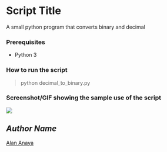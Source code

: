 # Script Title
<!--Remove the below lines and add yours -->
A small python program that converts binary and decimal

### Prerequisites
<!--Remove the below lines and add yours -->
- Python 3

### How to run the script
<!--Remove the below lines and add yours -->
> python decimal_to_binary.py

### Screenshot/GIF showing the sample use of the script
<!--Remove the below lines and add yours -->
![ ](https://github.com/Python-World/python-mini-projects/blob/master/projects/Decimal_to_binary_convertor_and_vice_versa/output.png)

## *Author Name*
<!--Remove the below lines and add yours -->
[Alan Anaya](https://github.com/alananayaa/)
